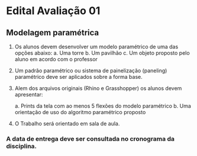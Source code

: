 # Edital Avaliação 01


## Modelagem paramétrica

1. Os alunos devem desenvolver um modelo paramétrico de uma das opções abaixo:
    a. Uma torre
    b. Um pavilhão
    c. Um objeto proposto pelo aluno em acordo com o professor

1. Um padrão paramétrico ou sistema de painelização (paneling) paramétrico deve ser aplicados sobre a forma base.


1. Alem dos arquivos originais (Rhino e Grasshopper) os alunos devem apresentar:
   
    a. Prints da tela com ao menos 5 flexões do modelo paramétrico
    b. Uma orientação de uso do algoritmo paramétrico proposto

1. O Trabalho será orientado em sala de aula.


### A data de entrega deve ser consultada no cronograma da disciplina.
